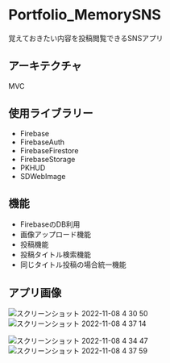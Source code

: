 # Portfolio_MemorySNS
覚えておきたい内容を投稿閲覧できるSNSアプリ

## アーキテクチャ
MVC

## 使用ライブラリー
* Firebase
* FirebaseAuth
* FirebaseFirestore
* FirebaseStorage
* PKHUD
* SDWebImage

## 機能
* FirebaseのDB利用
* 画像アップロード機能
* 投稿機能
* 投稿タイトル検索機能
* 同じタイトル投稿の場合統一機能

## アプリ画像
![スクリーンショット 2022-11-08 4 30 50](https://user-images.githubusercontent.com/103569591/200398996-f875718e-323b-47c9-bcc3-f60777849689.png)![スクリーンショット 2022-11-08 4 37 14](https://user-images.githubusercontent.com/103569591/200399078-6ce2e9d7-d160-4d80-b85a-473ac99c8e04.png)


![スクリーンショット 2022-11-08 4 34 47](https://user-images.githubusercontent.com/103569591/200399158-751b2fa8-28e8-45a5-aa87-3f21b710a4d0.png)![スクリーンショット 2022-11-08 4 37 59](https://user-images.githubusercontent.com/103569591/200399227-6deeac24-c55a-45c1-b637-4b296df4d9e1.png)

